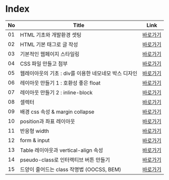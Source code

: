 # Index
|No|Title|Link|
|-|-|-|
|01|HTML 기초와 개발환경 셋팅|[바로가기](./01)|
|02|HTML 기본 태그로 글 작성|[바로가기](./02)|
|03|기본적인 웹페이지 스타일링|[바로가기](./03)|
|04|CSS 파일 만들고 첨부|[바로가기](./04)|
|05|웹레이아웃의 기초 : div를 이용한 네모네모 박스 디자인|[바로가기](./05)|
|06|레이아웃 만들기 1 : 호환성 좋은 float|[바로가기](./06)|
|07|레이아웃 만들기 2 : inline-block|[바로가기](./07)|
|08|셀렉터|[바로가기](./08)|
|09|배경 css 속성 & margin collapse|[바로가기](./09)|
|10|position과 좌표 레이아웃|[바로가기](./10)|
|11|반응형 width|[바로가기](./11)|
|12|form & input|[바로가기](./12)|
|13|Table 레이아웃과 vertical-align 속성|[바로가기](./13)|
|14|pseudo-class로 인터랙티브 버튼 만들기|[바로가기](./14)|
|15|드양이 줄어드는 class 작명법 (OOCSS, BEM)|[바로가기](./15)|

